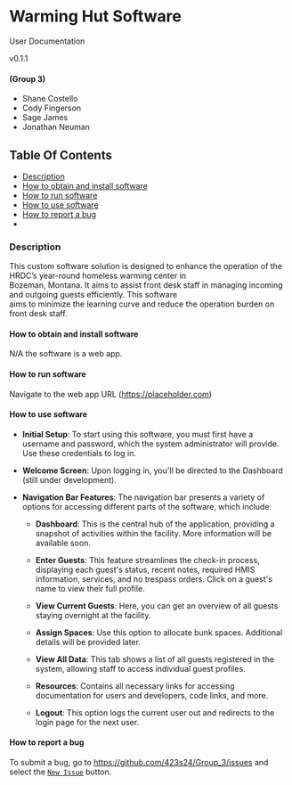 # Warming Hut Software

User Documentation

v0.1.1

#### (Group 3)

- Shane Costello
- Cody Fingerson
- Sage James
- Jonathan Neuman

## Table Of Contents

- [Description](#description)
- [How to obtain and install software](#how-to-obtain-and-install-software)
- [How to run software](#how-to-run-software)
- [How to use software](#how-to-use-software)
- [How to report a bug](#how-to-report-a-bug)
- 
### Description

This custom software solution is designed to enhance the operation of the HRDC’s year-round homeless warming center
in   
Bozeman, Montana. It aims to assist front desk staff in managing incoming and outgoing guests efficiently. This
software   
aims to minimize the learning curve and reduce the operation burden on front desk staff.

#### How to obtain and install software

N/A the software is a web app.

#### How to run software

Navigate to the web app URL  (https://placeholder.com)

#### How to use software

- **Initial Setup**: To start using this software, you must first have a username and password, which the system
  administrator
  will provide. Use these credentials to log in.

- **Welcome Screen**: Upon logging in, you'll be directed to the Dashboard (still under development).

- **Navigation Bar Features**: The navigation bar presents a variety of options for accessing different parts of the
  software, which include:

    - **Dashboard**: This is the central hub of the application, providing a snapshot of activities within the facility.
      More information will be available soon.

    - **Enter Guests**: This feature streamlines the check-in process, displaying each guest's status, recent notes,
      required HMIS information, services, and no trespass orders. Click on a guest's name to view their full profile.

    - **View Current Guests**: Here, you can get an overview of all guests staying overnight at the facility.

    - **Assign Spaces**: Use this option to allocate bunk spaces. Additional details will be provided later.

    - **View All Data**: This tab shows a list of all guests registered in the system, allowing staff to access
      individual guest profiles.

    - **Resources**: Contains all necessary links for accessing documentation for users and developers, code links, and
      more.

    - **Logout**: This option logs the current user out and redirects to the login page for the next user.

#### How to report a bug

To submit a bug, go to https://github.com/423s24/Group_3/issues and select
the [`New Issue`](https://github.com/423s24/Group_3/issues/new) button.